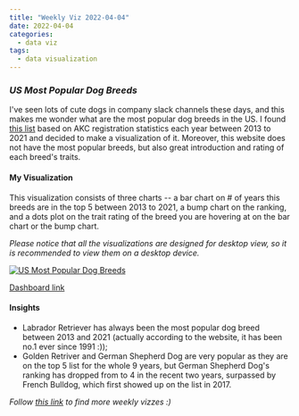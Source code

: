 ```yaml
---
title: "Weekly Viz 2022-04-04"
date: 2022-04-04
categories:
  - data viz
tags:
  - data visualization
---
```


### *US Most Popular Dog Breeds*

I've seen lots of cute dogs in company slack channels these days, and this makes me wonder what are the most popular dog breeds in the US. I found [this list](https://www.akc.org/most-popular-breeds/) based on AKC registration statistics each year between 2013 to 2021 and decided to make a visualization of it. Moreover, this website does not have the most popular breeds, but also great introduction and rating of each breed's traits.  

#### My Visualization

This visualization consists of three charts -- a bar chart on # of years this breeds are in the top 5 between 2013 to 2021, a bump chart on the ranking, and a dots plot on the trait rating of the breed you are hovering at on the bar chart or the bump chart.  

*Please notice that all the visualizations are designed for desktop view, so it is recommended to view them on a desktop device.*  

<div class='tableauPlaceholder' id='viz1649135956524' style='position: relative'>
  <noscript><a href='#'>
    <img alt='US Most Popular Dog Breeds ' src='https:&#47;&#47;public.tableau.com&#47;static&#47;images&#47;20&#47;20220404USMostPopularDogBreeds&#47;USMostPopularDogBreeds&#47;1_rss.png' style='border: none' />
    </a></noscript>
  <object class='tableauViz'  style='display:none;'>
    <param name='host_url' value='https%3A%2F%2Fpublic.tableau.com%2F' />
    <param name='embed_code_version' value='3' /> 
    <param name='site_root' value='' />
    <param name='name' value='20220404USMostPopularDogBreeds&#47;USMostPopularDogBreeds' />
    <param name='tabs' value='no' />
    <param name='toolbar' value='yes' />
    <param name='static_image' value='https:&#47;&#47;public.tableau.com&#47;static&#47;images&#47;20&#47;20220404USMostPopularDogBreeds&#47;USMostPopularDogBreeds&#47;1.png' /> <param name='animate_transition' value='yes' /><param name='display_static_image' value='yes' />
    <param name='display_spinner' value='yes' />
    <param name='display_overlay' value='yes' />
    <param name='display_count' value='yes' />
    <param name='language' value='en-US' />
  </object></div>           
  <script type='text/javascript'>             
  var divElement = document.getElementById('viz1649135956524');              
  var vizElement = divElement.getElementsByTagName('object')[0];        
  if ( divElement.offsetWidth > 800 ) { vizElement.style.width='800px';vizElement.style.height='827px';} else if ( divElement.offsetWidth > 500 ) { vizElement.style.width='800px';vizElement.style.height='827px';} else { vizElement.style.width='100%';vizElement.style.height='927px';}                  
  var scriptElement = document.createElement('script');            
  scriptElement.src = 'https://public.tableau.com/javascripts/api/viz_v1.js';      
  vizElement.parentNode.insertBefore(scriptElement, vizElement);          
</script>
  
[Dashboard link](https://public.tableau.com/views/20220404USMostPopularDogBreeds/USMostPopularDogBreeds?:language=en-US&:display_count=n&:origin=viz_share_link)
  
#### Insights
* Labrador Retriever has always been the most popular dog breed between 2013 and 2021 (actually according to the website, it has been no.1 ever since 1991 :));  
* Golden Retriver and German Shepherd Dog are very popular as they are on the top 5 list for the whole 9 years, but German Shepherd Dog's ranking has dropped from to 4 in the recent two years, surpassed by French Bulldog, which first showed up on the list in 2017.  


*Follow [this link](https://yudong-94.github.io/personal-website/project/WeeklyViz2022/) to find more weekly vizzes :)*
